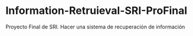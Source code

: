 # Information-Retruieval-SRI-ProFinal
Proyecto Final de SRI. Hacer una sistema de recuperación de información
